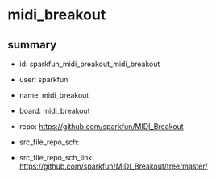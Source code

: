 # midi_breakout
 
## summary 
* id: sparkfun_midi_breakout_midi_breakout
* user: sparkfun
* name: midi_breakout
* board: midi_breakout
* repo: https://github.com/sparkfun/MIDI_Breakout



* src_file_repo_sch: 
* src_file_repo_sch_link: https://github.com/sparkfun/MIDI_Breakout/tree/master/





